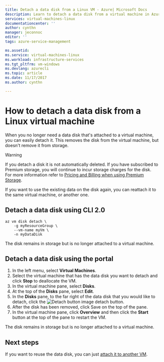 ```yaml
---
title: Detach a data disk from a Linux VM - Azure| Microsoft Docs
description: Learn to detach a data disk from a virtual machine in Azure using CLI 2.0 or the Azure portal.
services: virtual-machines-linux
documentationcenter: ''
author: cynthn
manager: jeconnoc
editor: ''
tags: azure-service-management

ms.assetid: 
ms.service: virtual-machines-linux
ms.workload: infrastructure-services
ms.tgt_pltfrm: vm-windows
ms.devlang: azurecli
ms.topic: article
ms.date: 11/17/2017
ms.author: cynthn

---
```

# How to detach a data disk from a Linux virtual machine

When you no longer need a data disk that's attached to a virtual machine, you can easily detach it. This removes the disk from the virtual machine, but doesn't remove it from storage. 

> [!WARNING]
> If you detach a disk it is not automatically deleted. If you have subscribed to Premium storage, you will continue to incur storage charges for the disk. For more information refer to [Pricing and Billing when using Premium Storage](../windows/premium-storage.md#pricing-and-billing). 
> 
> 

If you want to use the existing data on the disk again, you can reattach it to the same virtual machine, or another one.  

## Detach a data disk using CLI 2.0

```azurecli
az vm disk detach \
    -g myResourceGroup \
	--vm-name myVm \
	-n myDataDisk
```

The disk remains in storage but is no longer attached to a virtual machine.


## Detach a data disk using the portal
1. In the left menu, select **Virtual Machines**.
2. Select the virtual machine that has the data disk you want to detach and click **Stop** to deallocate the VM.
3. In the virtual machine pane, select **Disks**.
4. At the top of the **Disks** pane, select **Edit**.
5. In the **Disks** pane, to the far right of the data disk that you would like to detach, click the ![Detach button image](./media/detach-disk/detach.png) detach button.
5. After the disk has been removed, click Save on the top of the pane.
6. In the virtual machine pane, click **Overview** and then click the **Start** button at the top of the pane to restart the VM.

The disk remains in storage but is no longer attached to a virtual machine.


## Next steps
If you want to reuse the data disk, you can just [attach it to another VM](add-disk.md?toc=%2fazure%2fvirtual-machines%2flinux%2ftoc.json).

